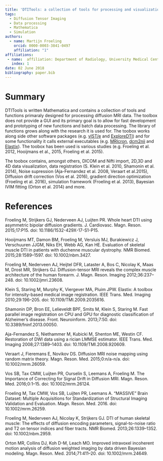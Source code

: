 ```yaml
---
title: 'DTITools: a collection of tools for processing and visualization of diffusion MRI data.'
tags:
  - Diffusion Tensor Imaging
  - Data processing
  - Mathematica
  - Simulation
authors:
  - name: Martijn Froeling
    orcid: 0000-0003-3841-0497
    affiliation: "1"
affiliations:
 - name:  affiliation: Department of Radiology, University Medical Center Utrecht, Utrecht, The Netherlands
   index: 1
date: 02 June 2018
bibliography: paper.bib
---
```


# Summary
DTITools is written Mathematica and contains a collection of tools and functions primaraly designed for processing diffusion MRI data. The toolbox does not provide a GUI and its primary goal is to allow for fast development and prototyping of new functions and batch data processing. The library of functions grows along with the research it is used for. The toobox works along side other software packages (e.g. [vIST/e](http://bmia.bmt.tue.nl/software/viste/) and [ExploreDTI](http://www.exploredti.com/)) and for some functionality it calls external executables (e.g. [MRIcron](https://www.nitrc.org/projects/mricron/), [dcm2nii](https://www.nitrc.org/projects/dcm2nii/) and [Elastix](http://elastix.isi.uu.nl/)). The toobox has been used is various studies (e.g. Froeling et al. 2012, Hooijmans et al., 2015, Froeling et al. 2015).

The toobox contains, amongst others, DICOM and Nifti import, 2D,3D and 4D data visualization, data registration (S. Klein et al. 2010, Shamonin et al. 2014), Noise supression (Aja-Fernandez et al. 2008, Veraart et al.2015), Diffusion drift correction (Vos et al. 2016), gradient direction optimization (Froeling et al. 2016), simulation framework (Froeling et al. 2013), Bayesian IVIM fitting (Orton et al. 2014) and more.


# References

Froeling M, Strijkers GJ, Nederveen AJ, Luijten PR. Whole heart DTI using asymmetric bipolar diffusion gradients. J. Cardiovasc. Magn. Reson. 2015;17:P15. doi: 10.1186/1532-429X-17-S1-P15.

Hooijmans MT, Damon BM, Froeling M, Versluis MJ, Burakiewicz J, Verschuuren JJGM, Niks EH, Webb AG, Kan HE. Evaluation of skeletal muscle DTI in patients with duchenne muscular dystrophy. NMR Biomed. 2015;28:1589–1597. doi: 10.1002/nbm.3427.

Froeling M, Nederveen AJ, Heijtel DFR, Lataster A, Bos C, Nicolay K, Maas M, Drost MR, Strijkers GJ. Diffusion-tensor MRI reveals the complex muscle architecture of the human forearm. J. Magn. Reson. Imaging 2012;36:237–248. doi: 10.1002/jmri.23608.

Klein S, Staring M, Murphy K, Viergever MA, Pluim JPW. Elastix: A toolbox for intensity-based medical image registration. IEEE Trans. Med. Imaging 2010;29:196–205. doi: 10.1109/TMI.2009.2035616.

Shamonin DP, Bron EE, Lelieveldt BPF, Smits M, Klein S, Staring M. Fast parallel image registration on CPU and GPU for diagnostic classification of Alzheimer’s disease. Front. Neuroinform. 2013;7:50. doi: 10.3389/fninf.2013.00050.

Aja-Fernandez S, Niethammer M, Kubicki M, Shenton ME, Westin CF. Restoration of DWI data using a rician LMMSE estimator. IEEE Trans. Med. Imaging 2008;27:1389–1403. doi: 10.1109/TMI.2008.920609.

Veraart J, Fieremans E, Novikov DS. Diffusion MRI noise mapping using random matrix theory. Magn. Reson. Med. 2015;0:n/a-n/a. doi: 10.1002/mrm.26059.

Vos SB, Tax CMW, Luijten PR, Ourselin S, Leemans A, Froeling M. The Importance of Correcting for Signal Drift in Diffusion MRI. Magn. Reson. Med. 2016;0:1–15. doi: 10.1002/mrm.26124.

Froeling M, Tax CMW, Vos SB, Luijten PR, Leemans A. “MASSIVE” Brain Dataset: Multiple Acquisitions for Standardization of Structural Imaging Validation and Evaluation. Magn. Reson. Med. 2016. doi: 10.1002/mrm.26259.

Froeling M, Nederveen AJ, Nicolay K, Strijkers GJ. DTI of human skeletal muscle: The effects of diffusion encoding parameters, signal-to-noise ratio and T2 on tensor indices and fiber tracts. NMR Biomed. 2013;26:1339–1352. doi: 10.1002/nbm.2959.

Orton MR, Collins DJ, Koh D-M, Leach MO. Improved intravoxel incoherent motion analysis of diffusion weighted imaging by data driven Bayesian modeling. Magn. Reson. Med. 2014;71:411–20. doi: 10.1002/mrm.24649.